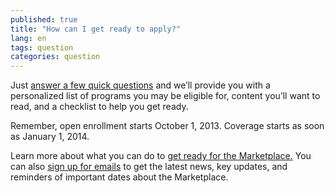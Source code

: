```yaml
---
published: true
title: "How can I get ready to apply?"
lang: en
tags: question
categories: question
---
```


Just [answer a few quick questions]( /quick-answers/#step-1) and we’ll provide you with a personalized list of programs you may be eligible for, content you’ll want to read, and a checklist to help you get ready.

Remember, open enrollment starts October 1, 2013. Coverage starts as soon as January 1, 2014.

Learn more about what you can do to [get ready for the Marketplace.](/how-can-i-get-ready-to-enroll-in-the-marketplace)
You can also [sign up for emails](/subscribe) to get the latest news, key updates, and reminders of important dates about the Marketplace.
